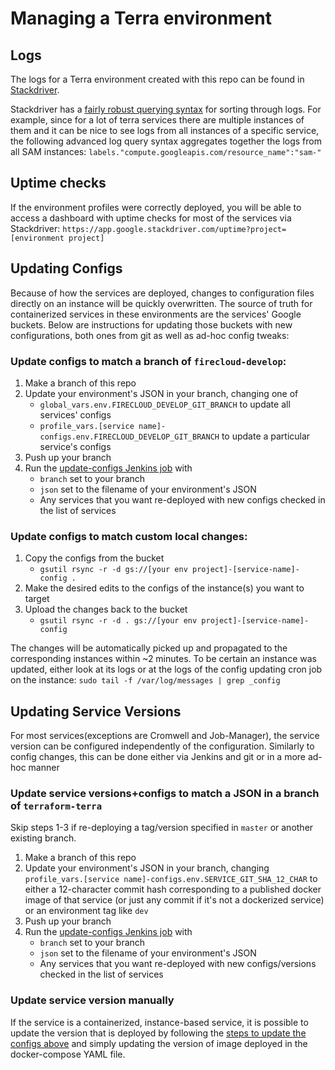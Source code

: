 # Managing a Terra environment

## Logs
The logs for a Terra environment created with this repo can be found in [Stackdriver](https://console.cloud.google.com/logs/viewer).

Stackdriver has a [fairly robust querying syntax](https://cloud.google.com/logging/docs/view/advanced-queries) for sorting through logs. For example, since for a lot of terra services there are multiple instances of them and it can be nice to see logs from all instances of a specific service, the following advanced log query syntax aggregates together the logs from all SAM instances:
```labels."compute.googleapis.com/resource_name":"sam-"```

## Uptime checks

If the environment profiles were correctly deployed, you will be able to access a dashboard with uptime checks for most of the services via Stackdriver:
`https://app.google.stackdriver.com/uptime?project=[environment project]`

## Updating Configs
Because of how the services are deployed, changes to configuration files directly on an instance will be quickly overwritten. The source of truth for containerized services in these environments are the services' Google buckets. Below are instructions for updating those buckets with new configurations, both ones from git as well as ad-hoc config tweaks:

### Update configs to match a branch of `firecloud-develop`:
1) Make a branch of this repo
2) Update your environment's JSON in your branch, changing one of
   * `global_vars.env.FIRECLOUD_DEVELOP_GIT_BRANCH` to update all services' configs
   * `profile_vars.[service name]-configs.env.FIRECLOUD_DEVELOP_GIT_BRANCH` to update a particular service's configs
3) Push up your branch
4) Run the [update-configs Jenkins job](https://fc-jenkins.dsp-techops.broadinstitute.org/view/Ephemeral%20Envs/job/update-configs/) with
   * `branch` set to your branch
   * `json` set to the filename of your environment's JSON
   * Any services that you want re-deployed with new configs checked in the list of services

### Update configs to match custom local changes:
1) Copy the configs from the bucket
   * `gsutil rsync -r -d gs://[your env project]-[service-name]-config .`
2) Make the desired edits to the configs of the instance(s) you want to target
3) Upload the changes back to the bucket
   * `gsutil rsync -r -d . gs://[your env project]-[service-name]-config`

The changes will be automatically picked up and propagated to the corresponding instances within ~2 minutes. To be certain an instance was updated, either look at its logs or at the logs of the config updating cron job on the instance:
`sudo tail -f /var/log/messages | grep _config`

## Updating Service Versions
For most services(exceptions are Cromwell and Job-Manager), the service version can be configured independently of the configuration. Similarly to config changes, this can be done either via Jenkins and git or in a more ad-hoc manner

### Update service versions+configs to match a JSON in a branch of `terraform-terra`
Skip steps 1-3 if re-deploying a tag/version specified in `master` or another existing branch.
1) Make a branch of this repo
2) Update your environment's JSON in your branch, changing `profile_vars.[service name]-configs.env.SERVICE_GIT_SHA_12_CHAR` to either a 12-character commit hash corresponding to a published docker image of that service (or just any commit if it's not a dockerized service) or an environment tag like `dev`
3) Push up your branch
4) Run the [update-configs Jenkins job](https://fc-jenkins.dsp-techops.broadinstitute.org/view/Ephemeral%20Envs/job/update-configs/) with
   * `branch` set to your branch
   * `json` set to the filename of your environment's JSON
   * Any services that you want re-deployed with new configs/versions checked in the list of services

### Update service version manually
If the service is a containerized, instance-based service, it is possible to update the version that is deployed by following the [steps to update the configs above](#Update-configs-to-match-custom-local-changes) and simply updating the version of image deployed in the docker-compose YAML file.
